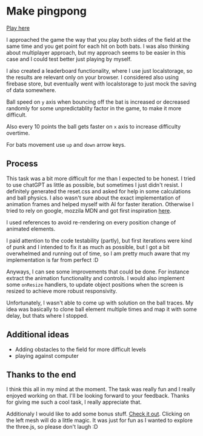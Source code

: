 # Make pingpong

[Play here](https://make-ping-pong.surge.sh/)

I approached the game the way that you play both sides of the field
at the same time and you get point for each hit on both bats. I was also thinking about multiplayer approach, but my approach seems to be easier in this case and I could test better just playing by myself.

I also created a leaderboard functionality, where I use just localstorage, so the results are relevant only on your browser.
I considered also using firebase store, but eventually went with localstorage to just mock the saving of data somewhere.

Ball speed on `y` axis when bouncing off the bat is increased or decreased randomly for some unpredictablity factor in the game, to make it more difficult.

Also every 10 points the ball gets faster on `x` axis to increase difficulty overtime.

For bats movement use `up` and `down` arrow keys.

## Process

This task was a bit more difficult for me than I expected to be honest. I tried to use chatGPT as little as possible, but sometimes I just didn't resist. I definitely generated the reset.css and asked for help in some calculations and ball physics. I also wasn't sure about the exact implementation of animation frames and helped myself with AI for faster iteration. Otherwise I tried to rely on google, mozzila MDN and got first inspiration [here](https://github.com/adityakmr7/javascript-projects/blob/master/ping-pong-yt/script.js).

I used references to avoid re-rendering on every position change of animated elements.

I paid attention to the code testability (partly), but first iterations were kind of punk and I intended to fix it as much as possible, but I got a bit overwhelmed and running out of time, so I am pretty much aware that my implementation is far from perfect :D

Anyways, I can see some improvements that could be done. For instance extract the animation functionality and controls. I would also implement some `onResize` handlers, to update object positions when the screen is resized to achieve more robust responsivity.

Unfortunately, I wasn't able to come up with solution on the ball traces. My idea was basically to clone ball element multiple times and map it with some delay, but thats where I stopped.

## Additional ideas

- Adding obstacles to the field for more difficult levels
- playing against computer

## Thanks to the end

I think this all in my mind at the moment. The task was really fun and I really enjoyed working on that. I'll be looking forward to your feedback. Thanks for giving me such a cool task, I really appreciate that.

Additionaly I would like to add some bonus stuff. [Check it out](https://standing-direction.surge.sh/). Clicking on the left mesh will do a little magic. It was just for fun as I wanted to explore the three.js, so please don't laugh :D
